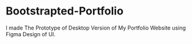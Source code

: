 # Bootstrapted-Portfolio
I made The Prototype of Desktop Version of My Portfolio Website using Figma Design of UI.
